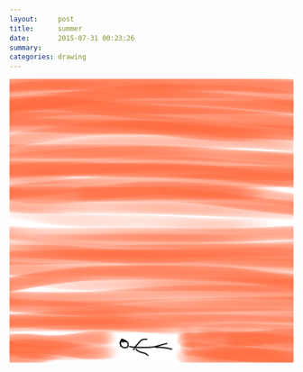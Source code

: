 ```yaml
---
layout:     post
title:      summer
date:       2015-07-31 00:23:26
summary:    
categories: drawing
---
```

![summer](/images/_diary/summer.png "the marvelous heat")